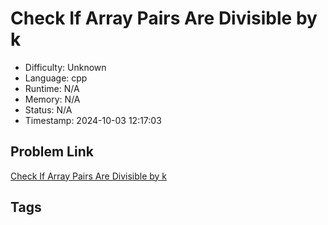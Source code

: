# Check If Array Pairs Are Divisible by k

- Difficulty: Unknown
- Language: cpp
- Runtime: N/A
- Memory: N/A
- Status: N/A
- Timestamp: 2024-10-03 12:17:03

## Problem Link
[Check If Array Pairs Are Divisible by k](https://leetcode.com/problems/)

## Tags

